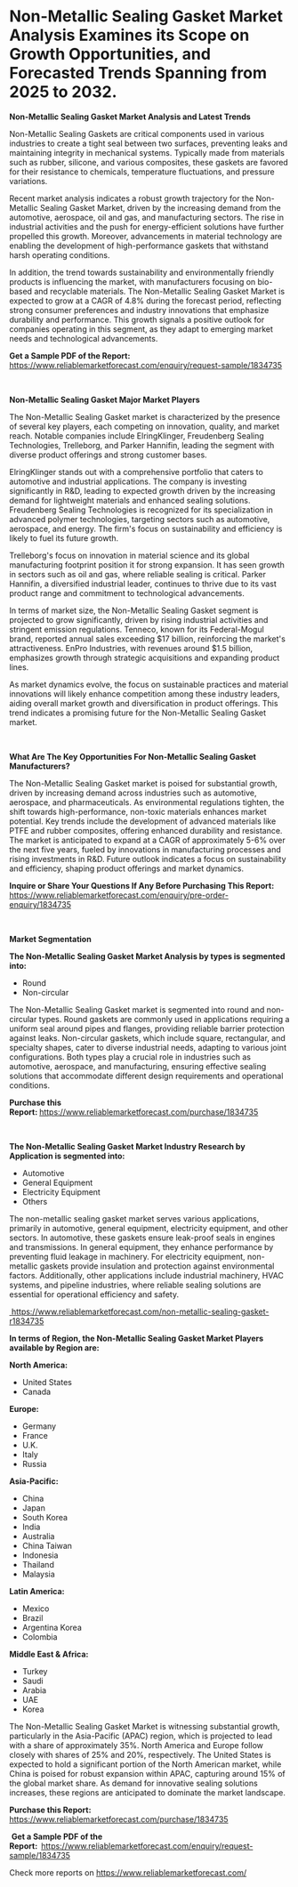 <p><h1>Non-Metallic Sealing Gasket Market Analysis Examines its Scope on Growth Opportunities, and Forecasted Trends Spanning from 2025 to 2032.</h1></p><p><strong>Non-Metallic Sealing Gasket Market Analysis and Latest Trends</strong></p>
<p><p>Non-Metallic Sealing Gaskets are critical components used in various industries to create a tight seal between two surfaces, preventing leaks and maintaining integrity in mechanical systems. Typically made from materials such as rubber, silicone, and various composites, these gaskets are favored for their resistance to chemicals, temperature fluctuations, and pressure variations. </p><p>Recent market analysis indicates a robust growth trajectory for the Non-Metallic Sealing Gasket Market, driven by the increasing demand from the automotive, aerospace, oil and gas, and manufacturing sectors. The rise in industrial activities and the push for energy-efficient solutions have further propelled this growth. Moreover, advancements in material technology are enabling the development of high-performance gaskets that withstand harsh operating conditions.</p><p>In addition, the trend towards sustainability and environmentally friendly products is influencing the market, with manufacturers focusing on bio-based and recyclable materials. The Non-Metallic Sealing Gasket Market is expected to grow at a CAGR of 4.8% during the forecast period, reflecting strong consumer preferences and industry innovations that emphasize durability and performance. This growth signals a positive outlook for companies operating in this segment, as they adapt to emerging market needs and technological advancements.</p></p>
<p><strong>Get a Sample PDF of the Report:&nbsp;</strong> <a href="https://www.reliablemarketforecast.com/enquiry/request-sample/1834735?utm_campaign=2932&utm_medium=2&utm_source=Github&utm_content=ia&utm_term=26032025&utm_id=non-metallic-sealing-gasket">https://www.reliablemarketforecast.com/enquiry/request-sample/1834735</a></p>
<p>&nbsp;</p>
<p><strong>Non-Metallic Sealing Gasket Major Market Players</strong></p>
<p><p>The Non-Metallic Sealing Gasket market is characterized by the presence of several key players, each competing on innovation, quality, and market reach. Notable companies include ElringKlinger, Freudenberg Sealing Technologies, Trelleborg, and Parker Hannifin, leading the segment with diverse product offerings and strong customer bases.</p><p>ElringKlinger stands out with a comprehensive portfolio that caters to automotive and industrial applications. The company is investing significantly in R&D, leading to expected growth driven by the increasing demand for lightweight materials and enhanced sealing solutions. Freudenberg Sealing Technologies is recognized for its specialization in advanced polymer technologies, targeting sectors such as automotive, aerospace, and energy. The firm's focus on sustainability and efficiency is likely to fuel its future growth.</p><p>Trelleborg's focus on innovation in material science and its global manufacturing footprint position it for strong expansion. It has seen growth in sectors such as oil and gas, where reliable sealing is critical. Parker Hannifin, a diversified industrial leader, continues to thrive due to its vast product range and commitment to technological advancements.</p><p>In terms of market size, the Non-Metallic Sealing Gasket segment is projected to grow significantly, driven by rising industrial activities and stringent emission regulations. Tenneco, known for its Federal-Mogul brand, reported annual sales exceeding $17 billion, reinforcing the market's attractiveness. EnPro Industries, with revenues around $1.5 billion, emphasizes growth through strategic acquisitions and expanding product lines.</p><p>As market dynamics evolve, the focus on sustainable practices and material innovations will likely enhance competition among these industry leaders, aiding overall market growth and diversification in product offerings. This trend indicates a promising future for the Non-Metallic Sealing Gasket market.</p></p>
<p>&nbsp;</p>
<p><strong>What Are The Key Opportunities For Non-Metallic Sealing Gasket Manufacturers?</strong></p>
<p><p>The Non-Metallic Sealing Gasket market is poised for substantial growth, driven by increasing demand across industries such as automotive, aerospace, and pharmaceuticals. As environmental regulations tighten, the shift towards high-performance, non-toxic materials enhances market potential. Key trends include the development of advanced materials like PTFE and rubber composites, offering enhanced durability and resistance. The market is anticipated to expand at a CAGR of approximately 5-6% over the next five years, fueled by innovations in manufacturing processes and rising investments in R&D. Future outlook indicates a focus on sustainability and efficiency, shaping product offerings and market dynamics.</p></p>
<p><strong>Inquire or Share Your Questions If Any Before Purchasing This Report:</strong> <a href="https://www.reliablemarketforecast.com/enquiry/pre-order-enquiry/1834735?utm_campaign=2932&utm_medium=2&utm_source=Github&utm_content=ia&utm_term=26032025&utm_id=non-metallic-sealing-gasket">https://www.reliablemarketforecast.com/enquiry/pre-order-enquiry/1834735</a></p>
<p>&nbsp;</p>
<p><strong>Market Segmentation</strong></p>
<p><strong>The Non-Metallic Sealing Gasket Market Analysis by types is segmented into:</strong></p>
<p><ul><li>Round</li><li>Non-circular</li></ul></p>
<p><p>The Non-Metallic Sealing Gasket market is segmented into round and non-circular types. Round gaskets are commonly used in applications requiring a uniform seal around pipes and flanges, providing reliable barrier protection against leaks. Non-circular gaskets, which include square, rectangular, and specialty shapes, cater to diverse industrial needs, adapting to various joint configurations. Both types play a crucial role in industries such as automotive, aerospace, and manufacturing, ensuring effective sealing solutions that accommodate different design requirements and operational conditions.</p></p>
<p><strong>Purchase this Report:&nbsp;</strong><a href="https://www.reliablemarketforecast.com/purchase/1834735?utm_campaign=2932&utm_medium=2&utm_source=Github&utm_content=ia&utm_term=26032025&utm_id=non-metallic-sealing-gasket">https://www.reliablemarketforecast.com/purchase/1834735</a></p>
<p>&nbsp;</p>
<p><strong>The Non-Metallic Sealing Gasket Market Industry Research by Application is segmented into:</strong></p>
<p><ul><li>Automotive</li><li>General Equipment</li><li>Electricity Equipment</li><li>Others</li></ul></p>
<p><p>The non-metallic sealing gasket market serves various applications, primarily in automotive, general equipment, electricity equipment, and other sectors. In automotive, these gaskets ensure leak-proof seals in engines and transmissions. In general equipment, they enhance performance by preventing fluid leakage in machinery. For electricity equipment, non-metallic gaskets provide insulation and protection against environmental factors. Additionally, other applications include industrial machinery, HVAC systems, and pipeline industries, where reliable sealing solutions are essential for operational efficiency and safety.</p></p>
<p><a href="https://www.reliablemarketforecast.com/non-metallic-sealing-gasket-r1834735?utm_campaign=2932&utm_medium=2&utm_source=Github&utm_content=ia&utm_term=26032025&utm_id=non-metallic-sealing-gasket">&nbsp;https://www.reliablemarketforecast.com/non-metallic-sealing-gasket-r1834735</a></p>
<p><strong>In terms of Region, the Non-Metallic Sealing Gasket Market Players available by Region are:</strong></p>
<p>
    <p> <strong> North America: </strong>
        <ul>
            <li>United States</li>
            <li>Canada</li>
        </ul>
        </p> 
    <p> <strong> Europe: </strong>
        <ul>
            <li>Germany</li>
            <li>France</li>
            <li>U.K.</li>
            <li>Italy</li>
            <li>Russia</li>
        </ul>
        </p> 
    <p> <strong> Asia-Pacific: </strong>
        <ul>
            <li>China</li>
            <li>Japan</li>
            <li>South Korea</li>
            <li>India</li>
            <li>Australia</li>
            <li>China Taiwan</li>
            <li>Indonesia</li>
            <li>Thailand</li>
            <li>Malaysia</li>
        </ul>
        </p> 
    <p> <strong> Latin America: </strong>
        <ul>
            <li>Mexico</li>
            <li>Brazil</li>
            <li>Argentina Korea</li>
            <li>Colombia</li>
        </ul>
        </p> 
    <p> <strong> Middle East & Africa: </strong>
        <ul>
            <li>Turkey</li>
            <li>Saudi</li>
            <li>Arabia</li>
            <li>UAE</li>
            <li>Korea</li>
        </ul>
    </p>
    </p>
<p><p>The Non-Metallic Sealing Gasket Market is witnessing substantial growth, particularly in the Asia-Pacific (APAC) region, which is projected to lead with a share of approximately 35%. North America and Europe follow closely with shares of 25% and 20%, respectively. The United States is expected to hold a significant portion of the North American market, while China is poised for robust expansion within APAC, capturing around 15% of the global market share. As demand for innovative sealing solutions increases, these regions are anticipated to dominate the market landscape.</p></p>
<p><strong>Purchase this Report: </strong><a href="https://www.reliablemarketforecast.com/purchase/1834735?utm_campaign=2932&utm_medium=2&utm_source=Github&utm_content=ia&utm_term=26032025&utm_id=non-metallic-sealing-gasket">https://www.reliablemarketforecast.com/purchase/1834735</a></p>
<p>&nbsp;<strong>Get a Sample PDF of the Report:&nbsp;&nbsp;</strong><a href="https://www.reliablemarketforecast.com/enquiry/request-sample/1834735?utm_campaign=2932&utm_medium=2&utm_source=Github&utm_content=ia&utm_term=26032025&utm_id=non-metallic-sealing-gasket">https://www.reliablemarketforecast.com/enquiry/request-sample/1834735</a></p>
<p><strong></strong></p>
<p>Check more reports on <a href="https://www.reliablemarketforecast.com/?utm_campaign=2932&utm_medium=2&utm_source=Github&utm_content=ia&utm_term=26032025&utm_id=non-metallic-sealing-gasket">https://www.reliablemarketforecast.com/</a></p>